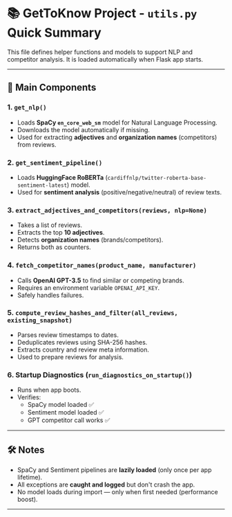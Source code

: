 # 📚 GetToKnow Project - `utils.py` Quick Summary

This file defines helper functions and models to support NLP and competitor analysis. It is loaded automatically when Flask app starts.

---

## 🚀 Main Components

### 1. **`get_nlp()`**
- Loads **SpaCy `en_core_web_sm`** model for Natural Language Processing.
- Downloads the model automatically if missing.
- Used for extracting **adjectives** and **organization names** (competitors) from reviews.

### 2. **`get_sentiment_pipeline()`**
- Loads **HuggingFace RoBERTa** (`cardiffnlp/twitter-roberta-base-sentiment-latest`) model.
- Used for **sentiment analysis** (positive/negative/neutral) of review texts.

### 3. **`extract_adjectives_and_competitors(reviews, nlp=None)`**
- Takes a list of reviews.
- Extracts the top **10 adjectives**.
- Detects **organization names** (brands/competitors).
- Returns both as counters.

### 4. **`fetch_competitor_names(product_name, manufacturer)`**
- Calls **OpenAI GPT-3.5** to find similar or competing brands.
- Requires an environment variable `OPENAI_API_KEY`.
- Safely handles failures.

### 5. **`compute_review_hashes_and_filter(all_reviews, existing_snapshot)`**
- Parses review timestamps to dates.
- Deduplicates reviews using SHA-256 hashes.
- Extracts country and review meta information.
- Used to prepare reviews for analysis.

### 6. **Startup Diagnostics (`run_diagnostics_on_startup()`)**
- Runs when app boots.
- Verifies:
  - SpaCy model loaded ✅
  - Sentiment model loaded ✅
  - GPT competitor call works ✅

---

## 🛠 Notes
- SpaCy and Sentiment pipelines are **lazily loaded** (only once per app lifetime).
- All exceptions are **caught and logged** but don't crash the app.
- No model loads during import — only when first needed (performance boost).

---


